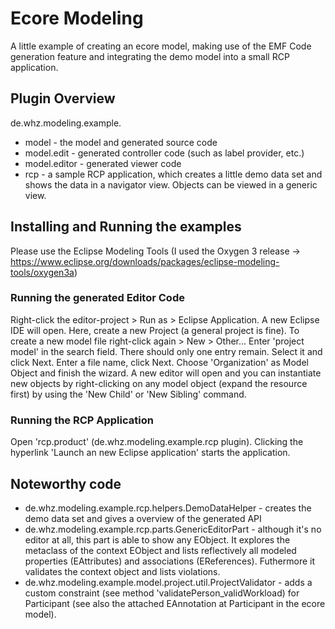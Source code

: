 # Ecore Modeling

A little example of creating an ecore model, making use of the EMF Code generation feature and integrating the demo model into a small RCP application.

## Plugin Overview
de.whz.modeling.example.
* model - the model and generated source code
* model.edit - generated controller code (such as label provider, etc.)
* model.editor - generated viewer code
* rcp - a sample RCP application, which creates a little demo data set and shows the data in a navigator view. Objects can be viewed in a generic view.

## Installing and Running the examples
Please use the Eclipse Modeling Tools (I used the Oxygen 3 release -> https://www.eclipse.org/downloads/packages/eclipse-modeling-tools/oxygen3a)

### Running the generated Editor Code
Right-click the editor-project > Run as > Eclipse Application. A new Eclipse IDE will open. Here, create a new Project (a general project is fine). To create a new model file right-click again > New > Other... Enter 'project model' in the search field. There should only one entry remain. Select it and click Next. Enter a file name, click Next. Choose 'Organization' as Model Object and finish the wizard. A new editor will open and you can instantiate new objects by right-clicking on any model object (expand the resource first) by using the 'New Child' or 'New Sibling' command.

### Running the RCP Application
Open 'rcp.product' (de.whz.modeling.example.rcp plugin). Clicking the hyperlink 'Launch an new Eclipse application' starts the application.


## Noteworthy code
* de.whz.modeling.example.rcp.helpers.DemoDataHelper - creates the demo data set and gives a overview of the generated API
* de.whz.modeling.example.rcp.parts.GenericEditorPart - although it's no editor at all, this part is able to show any EObject. It explores the metaclass of the context EObject and lists reflectively all modeled properties (EAttributes) and associations (EReferences). Futhermore it validates the context object and lists violations.
* de.whz.modeling.example.model.project.util.ProjectValidator - adds a custom constraint (see method 'validatePerson\_validWorkload) for Participant (see also the attached EAnnotation at Participant in the ecore model).
